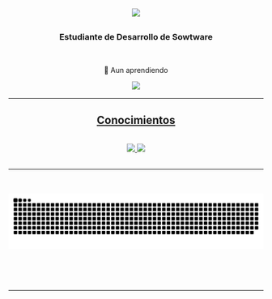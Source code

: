 
<h1 align="center">
    <img src="https://readme-typing-svg.herokuapp.com/?font=Righteous&size=35&center=true&vCenter=true&width=500&height=70&duration=4000&lines=Holaaaaaa!+👋;+I'm+Ethan+Henriquez!;" />
</h1>


<h3 align="center">Estudiante de Desarrollo de Sowtware </h3>


<br/>

<div align="center">
 
 🌱 Aun aprendiendo

 </div>

 <div align="center"> 
  <a href="">
    <img src="https://skillicons.dev/icons?i=instagram" />
</div>

 <hr/>
 
<h2 align="center">Conocimientos</h2>
<br/>
<div align="center">
    <img src="https://skillicons.dev/icons?i=,html,css,vscode,github,cs,figma" />
    <img src="https://skillicons.dev/icons?i=javascript,firebase,java,kotlin,androidstudio" /><br>
</div>


<br/>
<hr/>

<div align="center">
  <h2> </h2>
  <br>
  <img alt="snake eating my contributions" src="https://raw.githubusercontent.com/salesp07/salesp07/output/github-contribution-grid-snake.svg" />
  
  <br/><br/><br/>
</div>

<hr/>


